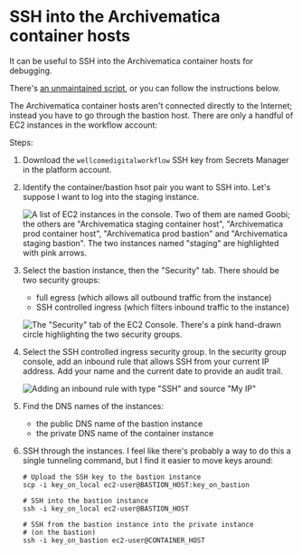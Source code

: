 # SSH into the Archivematica container hosts

It can be useful to SSH into the Archivematica container hosts for debugging.

There's [an unmaintained script](https://github.com/alexwlchan/pathscripts/blob/ef34c4f4dd32403bade2a304751458fbddd27412/ssh\_to\_archivematica), or you can follow the instructions below.

The Archivematica container hosts aren't connected directly to the Internet; instead you have to go through the bastion host. There are only a handful of EC2 instances in the workflow account:

Steps:

1. Download the `wellcomedigitalworkflow` SSH key from Secrets Manager in the platform account.
2.  Identify the container/bastion hsot pair you want to SSH into. Let's suppose I want to log into the staging instance.

    ![A list of EC2 instances in the console. Two of them are named Goobi; the others are "Archivematica staging container host", "Archivematica prod container host", "Archivematica prod bastion" and "Archivematica staging bastion". The two instances named "staging" are highlighted with pink arrows.](../howto/ec2\_instance\_list.png)
3.  Select the bastion instance, then the "Security" tab. There should be two security groups:

    * full egress (which allows all outbound traffic from the instance)
    * SSH controlled ingress (which filters inbound traffic to the instance)

    ![The "Security" tab of the EC2 Console. There's a pink hand-drawn circle highlighting the two security groups.](../howto/ec2\_security\_group.png)
4.  Select the SSH controlled ingress security group. In the security group console, add an inbound rule that allows SSH from your current IP address. Add your name and the current date to provide an audit trail.

    ![Adding an inbound rule with type "SSH" and source "My IP"](../howto/ec2\_inbound\_rule.png)
5. Find the DNS names of the instances:
   * the public DNS name of the bastion instance
   * the private DNS name of the container instance
6.  SSH through the instances. I feel like there's probably a way to do this a single tunneling command, but I find it easier to move keys around:

    ```shell
    # Upload the SSH key to the bastion instance
    scp -i key_on_local ec2-user@BASTION_HOST:key_on_bastion

    # SSH into the bastion instance
    ssh -i key_on_local ec2-user@BASTION_HOST

    # SSH from the bastion instance into the private instance
    # (on the bastion)
    ssh -i key_on_bastion ec2-user@CONTAINER_HOST
    ```
